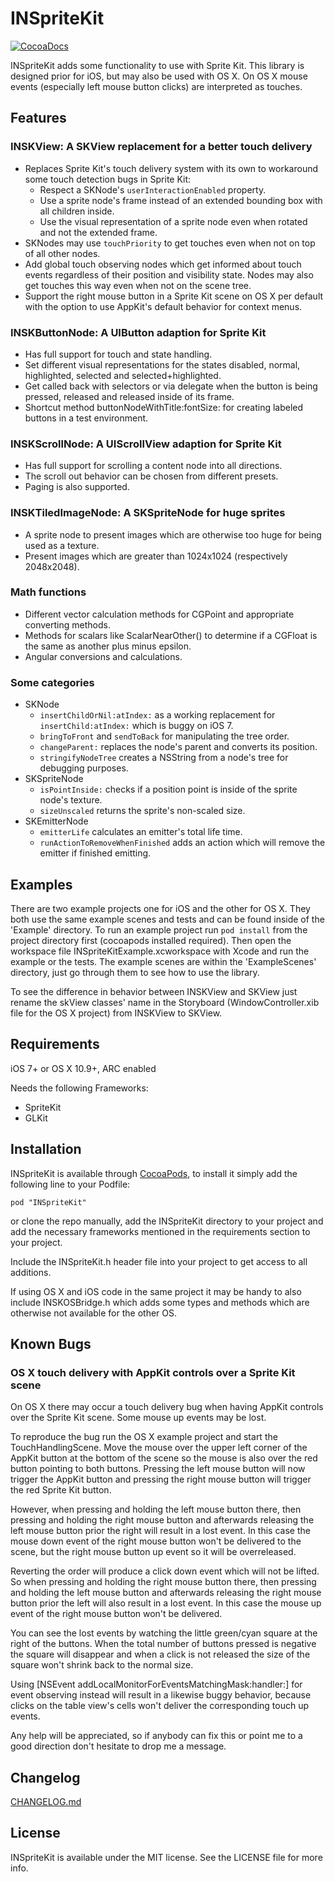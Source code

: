 # INSpriteKit

[![CocoaDocs](http://cocoapod-badges.herokuapp.com/v/INSpriteKit/badge.png)](http://cocoadocs.org/docsets/INSpriteKit)

INSpriteKit adds some functionality to use with Sprite Kit.
This library is designed prior for iOS, but may also be used with OS X. On OS X mouse events (especially left mouse button clicks) are interpreted as touches.


## Features

### INSKView: A SKView replacement for a better touch delivery
- Replaces Sprite Kit's touch delivery system with its own to workaround some touch detection bugs in Sprite Kit:
  - Respect a SKNode's `userInteractionEnabled` property.
  - Use a sprite node's frame instead of an extended bounding box with all children inside.
  - Use the visual representation of a sprite node even when rotated and not the extended frame.
- SKNodes may use `touchPriority` to get touches even when not on top of all other nodes.
- Add global touch observing nodes which get informed about touch events regardless of their position and visibility state. Nodes may also get touches this way even when not on the scene tree.
- Support the right mouse button in a Sprite Kit scene on OS X per default with the option to use AppKit's default behavior for context menus.

### INSKButtonNode: A UIButton adaption for Sprite Kit
- Has full support for touch and state handling.
- Set different visual representations for the states disabled, normal, highlighted, selected and selected+highlighted.
- Get called back with selectors or via delegate when the button is being pressed, released and released inside of its frame.
- Shortcut method buttonNodeWithTitle:fontSize: for creating labeled buttons in a test environment.

### INSKScrollNode: A UIScrollView adaption for Sprite Kit
- Has full support for scrolling a content node into all directions.
- The scroll out behavior can be chosen from different presets.
- Paging is also supported.

### INSKTiledImageNode: A SKSpriteNode for huge sprites
- A sprite node to present images which are otherwise too huge for being used as a texture.
- Present images which are greater than 1024x1024 (respectively 2048x2048).

### Math functions
- Different vector calculation methods for CGPoint and appropriate converting methods.
- Methods for scalars like ScalarNearOther() to determine if a CGFloat is the same as another plus minus epsilon.
- Angular conversions and calculations.

### Some categories
- SKNode
  - `insertChildOrNil:atIndex:` as a working replacement for `insertChild:atIndex:` which is buggy on iOS 7.
  - `bringToFront` and `sendToBack` for manipulating the tree order.
  - `changeParent:` replaces the node's parent and converts its position.
  - `stringifyNodeTree` creates a NSString from a node's tree for debugging purposes.
- SKSpriteNode
  - `isPointInside:` checks if a position point is inside of the sprite node's texture.
  - `sizeUnscaled` returns the sprite's non-scaled size.
- SKEmitterNode
  - `emitterLife` calculates an emitter's total life time.
  - `runActionToRemoveWhenFinished` adds an action which will remove the emitter if finished emitting.


## Examples

There are two example projects one for iOS and the other for OS X. They both use the same example scenes and tests and can be found inside of the 'Example' directory.
To run an example project run `pod install` from the project directory first (cocoapods installed required).
Then open the workspace file INSpriteKitExample.xcworkspace with Xcode and run the example or the tests.
The example scenes are within the 'ExampleScenes' directory, just go through them to see how to use the library.

To see the difference in behavior between INSKView and SKView just rename the skView classes' name in the Storyboard (WindowController.xib file for the OS X project) from INSKView to SKView.


## Requirements

iOS 7+ or OS X 10.9+, ARC enabled

Needs the following Frameworks:
- SpriteKit
- GLKit


## Installation

INSpriteKit is available through [CocoaPods](http://cocoapods.org), to install it simply add the following line to your Podfile:

    pod "INSpriteKit"

or clone the repo manually, add the INSpriteKit directory to your project and add the necessary frameworks mentioned in the requirements section to your project.

Include the INSpriteKit.h header file into your project to get access to all additions.

If using OS X and iOS code in the same project it may be handy to also include INSKOSBridge.h which adds some types and methods which are otherwise not available for the other OS.


## Known Bugs

### OS X touch delivery with AppKit controls over a Sprite Kit scene
On OS X there may occur a touch delivery bug when having AppKit controls over the Sprite Kit scene. Some mouse up events may be lost.

To reproduce the bug run the OS X example project and start the TouchHandlingScene. Move the mouse over the upper left corner of the AppKit button at the bottom of the scene so the mouse is also over the red button pointing to both buttons.
Pressing the left mouse button will now trigger the AppKit button and pressing the right mouse button will trigger the red Sprite Kit button.

However, when pressing and holding the left mouse button there, then pressing and holding the right mouse button and afterwards releasing the left mouse button prior the right will result in a lost event. In this case the mouse down event of the right mouse button won't be delivered to the scene, but the right mouse button up event so it will be overreleased.

Reverting the order will produce a click down event which will not be lifted. So when pressing and holding the right mouse button there, then pressing and holding the left mouse button and afterwards releasing the right mouse button prior the left will also result in a lost event. In this case the mouse up event of the right mouse button won't be delivered.

You can see the lost events by watching the little green/cyan square at the right of the buttons. When the total number of buttons pressed is negative the square will disappear and when a click is not released the size of the square won't shrink back to the normal size.

Using [NSEvent addLocalMonitorForEventsMatchingMask:handler:] for event observing instead will result in a likewise buggy behavior, because clicks on the table view's cells won't deliver the corresponding touch up events.

Any help will be appreciated, so if anybody can fix this or point me to a good direction don't hesitate to drop me a message.


## Changelog

[CHANGELOG.md](./CHANGELOG.md)


## License

INSpriteKit is available under the MIT license. See the LICENSE file for more info.

